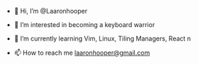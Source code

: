 - 👋 Hi, I’m @Laaronhooper

- 👀 I’m interested in becoming a keyboard warrior

- 🌱 I’m currently learning Vim, Linux, Tiling Managers, React
n 
- 📫 How to reach me laaronhooper@gmail.com
